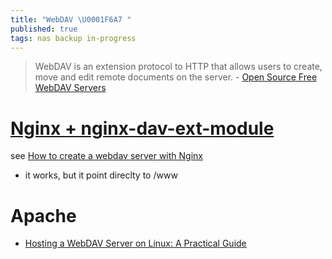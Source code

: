 ```yaml
---
title: "WebDAV \U0001F6A7 "
published: true
tags: nas backup in-progress
---
```

> WebDAV is an extension protocol to HTTP that allows users to create, move and edit remote documents on the server. - [Open Source Free WebDAV Servers](https://medevel.com/15-os-webdav-servers/)

# [Nginx + nginx-dav-ext-module](https://chatgpt.com/share/68bafe1a-9190-800d-85fe-9f14164fb004)

see [How to create a webdav server with Nginx](https://www.filestash.app/2021/12/09/nginx-webdav/)
- it works, but it point direclty to /www



# Apache

- [ Hosting a WebDAV Server on Linux: A Practical Guide ](https://www.elite.cloud/post/hosting-a-webdav-server-on-linux-a-practical-guide/)
